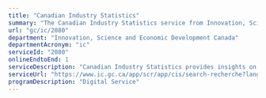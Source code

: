 ```yaml
---
title: "Canadian Industry Statistics"
summary: "The Canadian Industry Statistics service from Innovation, Science and Economic Development Canada is available end-to-end online, according to the GC Service Inventory."
url: "gc/ic/2080"
department: "Innovation, Science and Economic Development Canada"
departmentAcronym: "ic"
serviceId: "2080"
onlineEndtoEnd: 1
serviceDescription: "Canadian Industry Statistics provides insights on key economic indicators that helps clients measure trends of Canadian economy. Clients receive tailored insights on key economic indicators related to the industry they are interested in."
serviceUrl: "https://www.ic.gc.ca/app/scr/app/cis/search-recherche?lang=eng"
programDescription: "Digital Service"
---
```

